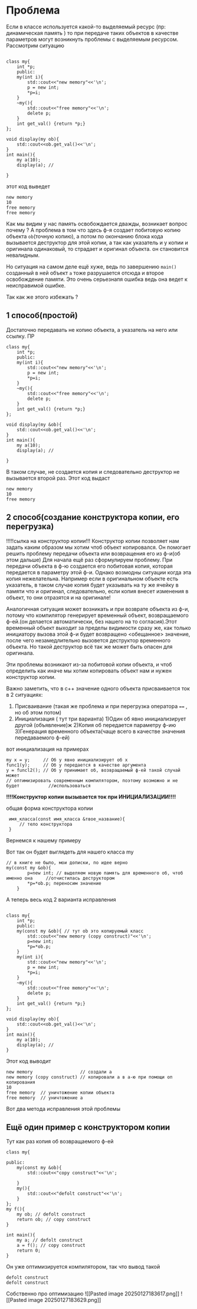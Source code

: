 # Проблема
Если в классе используется какой-то выделяемый ресурс (пр: динамическая память ) то при передаче таких объектов в качестве параметров могут возникнуть проблемы с выделяемым ресурсом.
Рассмотрим ситуацию 
```

class my{
	int *p;
	public:
	my(int i){
		std::cout<<"new memory"<<'\n';
		p = new int;
		*p=i;
	}
	~my(){
		std::cout<<"free memory"<<'\n';
		delete p;
	}
	int get_val() {return *p;}
};

void display(my ob){
	std::cout<<ob.get_val()<<'\n';
}
int main(){
    my a(10);
	display(a); // 

}
```
этот код выведет
```
new memory
10        
free memory
free memory
```
Как мы видим у нас память освобождается дважды, возникает вопрос почему ?
А проблема в том что здесь ф-я создает побитовую копию объекта `ob`(точную копию), а потом по окончанию блока кода вызывается деструктор для этой копии, а так как указатель и у копии и оригинала одинаковый, то страдает и оригинал объекта. он становится невалидным.

Но ситуация на самом деле ещё хуже, ведь по завершению `main()` созданный в ней объект `a` тоже разрушается отсюда и второе освобождение памяти. Это очень серьезнапя ошибка ведь она ведет к неисправимой ошибке.

Так как же этого избежать ?

## 1 способ(простой)

Достаточно передавать не копию объекта, а указатель на него или ссылку.
ПР
```
class my{
	int *p;
	public:
	my(int i){
		std::cout<<"new memory"<<'\n';
		p = new int;
		*p=i;
	}
	~my(){
		std::cout<<"free memory"<<'\n';
		delete p;
	}
	int get_val() {return *p;}
};

void display(my &ob){
	std::cout<<ob.get_val()<<'\n';
}
int main(){
    my a(10);
	display(a); // 

}
```
В таком случае, не создается копия и следовательно деструктор не вызывается второй раз.
Этот код выдаст
```
new memory
10
free memory
```
## 2 способ(создание конструктора копии, его перегрузка)

!!!!!сылка на конструктор копии!!!
Конструктор копии позволяет нам задать каким образом мы хотим чтоб объект копировался.
Он помогает решить проблему передачи объекта или возвращения его из ф-и(об этом дальше)
Для начала ещё раз сформулируем проблему. При передачи объекта в ф-ю создается его побитовая копия, которая передается в параметру этой ф-и. Однако возмодны ситуации когда эта копия нежелательна. Например если в оригинальном объекте есть указатель, в таком случае копия будет указывать на ту же ячейку в памяти что и оригинал, следовательно, если копия внесет изменения в объект, то они отразятся и на оригинале! 

Аналогичная ситуация может возникать и при возврате объекта из ф-и, потому что компилятор генерирует временный объект, возвращаемого ф-ей.(он делается автоматически, без нашего на то согласия).Этот временный объект выходит за пределы видимости сразу же, как только инициатору вызова этой ф-и будет возвращено <обещанное> значение, после чего незамедлительно вызовется деструктор временного объекта. Но такой деструктор всё так же может быть опасен для оригинала.

Эти проблемы возникают из-за побитовой копии объекта, и чтоб определить как иначе мы хотим копировать объект нам и нужен конструктор копии.

Важно заметить, что в с++ значение одного объекта присваивается ток в 2 ситуациях:
1) Присваивание (такая же проблема и при перегрузка оператора `==` , но об этом потом)
2) Инициализация ( тут три варианта)
		1)Один об явно инициализирует другой (объявление)ж
		2)Копия об передается параметру ф-ию
		3)Генерация временного объекта(чаще всего в качестве значения передаваемого ф-ей)

вот инициализация на примерах 
```
my x = y;     // Об y явно инициализирует об x
func1(y);     // Об y передается в качестве аргумента
y = funcl2(); // Об y принимает об, возвращаемый ф-ей такой случай может 
// оптимизировать современным компилятором, поэтому возможно и не будет           //использоваться
```
**!!!!Конструктор копии вызывается ток при ИНИЦИАЛИЗАЦИИ!!!!**	


общая форма конструктора копии
```
 имя_класса(const имя_класса &твое_название){
	 // тело конструктора
 }
```

Вернемся к нашему примеру

Вот так он будет выглядеть для нашего класса my
```
// в книге не было, мои дописки, по идее верно 
my(const my &ob){
		p=new int; // выделяем новую память для временного об, чтоб именно она     //отчистилась деструктором
		*p=*ob.p; переносим значение
	}
```

А теперь весь код 2 варианта исправления 
```

class my{
	int *p;
	public:
	my(const my &ob){ // тут ob это копируемый класс
		std::cout<<"new memory (copy construct)"<<'\n';
		p=new int;
		*p=*ob.p;
	}
	my(int i){
		std::cout<<"new memory"<<'\n';
		p = new int;
		*p=i;
	}
	~my(){
		std::cout<<"free memory"<<'\n';
		delete p;
	}
	int get_val() {return *p;}
};

void display(my ob){
	std::cout<<ob.get_val()<<'\n';
}
int main(){
    my a(10);
	display(a); // 
}
```
Этот код выводит 
```
new memory                  // создали a
new memory (copy construct) // копировали а в a-ю при помощи оп копирования
10 
free memory  // уничтожение копии объекта
free memory  // уничтожение a
```

Вот два метода исправления этой проблемы

## Ещё один пример с конструктором копии

Тут как раз копия об возвращаемого ф-ей
```
class my{
	
public:
	my(const my &ob){
		std::cout<<"copy construct"<<'\n';
		
	}
	my(){
		std::cout<<"defolt construct"<<'\n';
	}
};
my f(){
	my ob; // defolt construct
	return ob; // copy construct
}

int main(){
    my a; // defolt construct
	a = f(); // copy construct
	return 0;
}
```
Он уже оптимизируется компилятором, так что вывод такой
```
defolt construct
defolt construct
```
Собственно про оптимизацию
![[Pasted image 20250127183617.png]]
![[Pasted image 20250127183629.png]]